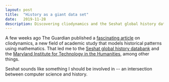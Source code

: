 ```yaml
---
layout: post
title:  "History as a giant data set"
date:   2019-11-28
description: Discovering cliodynamics and the Seshat global history databank
---
```


A few weeks ago The Guardian published a [fascinating article](https://www.theguardian.com/technology/2019/nov/12/history-as-a-giant-data-set-how-analysing-the-past-could-help-save-the-future) on cliodynamics, a new field of academic study that models historical patterns using mathematics. That led me to the [Seshat global history databank](http://seshatdatabank.info/) and the [Maryland Institute for Technology in the Humanities](https://mith.umd.edu/), among other things.

Seshat sounds like something I should be involved in -- an intersection between computer science and history.
